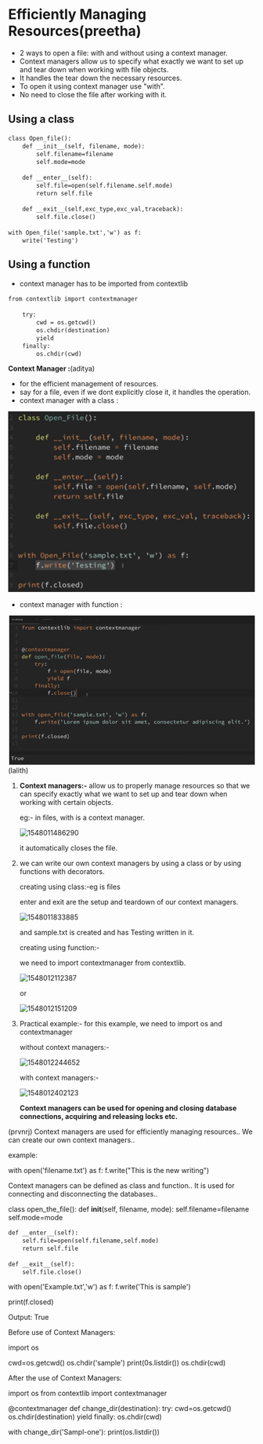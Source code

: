 
# Efficiently Managing Resources(preetha)

- 2 ways to open a file: with and without using a context manager.
- Context managers allow us to specify what exactly we want to set up and tear down when working with file objects.
- It handles the tear down the necessary resources.
- To open it using context manager use "with".
- No need to close the file after working with it.

## Using a class
``` 
class Open_file():
	def __init__(self, filename, mode):
		self.filename=filename
		self.mode=mode
		
	def __enter__(self):
		self.file=open(self.filename.self.mode)
		return self.file
		
	def __exit__(self,exc_type,exc_val,traceback):
		self.file.close()
		
with Open_file('sample.txt','w') as f:
	write('Testing')

```

## Using a function

- context manager has to be imported from contextlib
```
from contextlib import contextmanager

	try:
		cwd = os.getcwd()
		os.chdir(destination)
		yield
	finally:
		os.chdir(cwd)
```
**Context Manager :**(aditya)

* for the efficient management of resources.
* say for a file, even if we dont explicitly close it, it handles the operation.
* context manager with a class :

![context_manager_class](images/context_manager_1.PNG)

* context manager with function :

![context_manager_function](images/context_manager_2.PNG) 
(lalith)
1. **Context managers:-** allow us to properly manage resources so that we can specify exactly what we want to set up and tear down when working with certain objects. 

   eg:- in files, with is a context manager.

   ![1548011486290](https://github.com/adityakuppa26/Python-Notes/blob/lalith_notes/images/1548011486290.png) 

   it automatically closes the file.

2. we can write our own context managers  by using a class or by using functions with decorators.

   creating using class:-eg is files

   enter and exit are the setup and teardown of our context managers.

   ![1548011833885](https://github.com/adityakuppa26/Python-Notes/blob/lalith_notes/images/1548011833885.png) 

   and sample.txt is created and has Testing written in it.

   creating using function:-

   we need to import contextmanager from contextlib.

   ![1548012112387](https://github.com/adityakuppa26/Python-Notes/blob/lalith_notes/images/1548012112387.png) 

   or

   ![1548012151209](https://github.com/adityakuppa26/Python-Notes/blob/lalith_notes/images/1548012151209.png) 

3. Practical example:- for this example, we need to import os and contextmanager

   without context managers:-

   ![1548012244652](https://github.com/adityakuppa26/Python-Notes/blob/lalith_notes/images/1548012244652.png) 

   with context managers:-

   ![1548012402123](https://github.com/adityakuppa26/Python-Notes/blob/lalith_notes/images/1548012402123.png) 

   **Context managers can be used for opening and closing database connections, acquiring and releasing locks etc.**

(prvnrj)
Context managers are used for efficiently managing resources..
We can create our own context managers..


example:

with open('filename.txt') as f:
f.write("This is the new writing")

Context managers can be defined as class and function..
It is used for connecting and disconnecting the databases..


class open_the_file():
    def __init__(self, filename, mode):
        self.filename=filename
        self.mode=mode


    def __enter__(self):
        self.file=open(self.filename,self.mode)
        return self.file

    def __exit__(self):
        self.file.close()

with open('Example.txt','w') as f:
    f.write('This is sample')

print(f.closed)


Output:
True

Before use of Context Managers:

import os

cwd=os.getcwd()
os.chdir('sample')
print(0s.listdir())
os.chdir(cwd)

After the use of Context Managers:

import os
from contextlib import contextmanager


@contextmanager
def change_dir(destination):
try:
	cwd=os.getcwd()
	os.chdir(destination)
	yield
finally:
	os.chdir(cwd)

with change_dir('Sampl-one'):
print(os.listdir())













